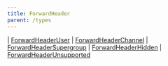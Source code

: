 ```yaml
---
title: ForwardHeader
parent: /types
---
```


<div class="font-mono whitespace-pre"><span class="opacity-50">|</span> <a href="/gh/types/forwardheaderuser"  >ForwardHeaderUser</a>
<span class="opacity-50">|</span> <a href="/gh/types/forwardheaderchannel"  >ForwardHeaderChannel</a>
<span class="opacity-50">|</span> <a href="/gh/types/forwardheadersupergroup"  >ForwardHeaderSupergroup</a>
<span class="opacity-50">|</span> <a href="/gh/types/forwardheaderhidden"  >ForwardHeaderHidden</a>
<span class="opacity-50">|</span> <a href="/gh/types/forwardheaderunsupported"  >ForwardHeaderUnsupported</a></div>

